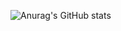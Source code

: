 
![Anurag's GitHub stats](https://github-readme-stats.vercel.app/api?username=geek-wynn&show_icons=true&theme=cobalt&hide=javascript,html)
